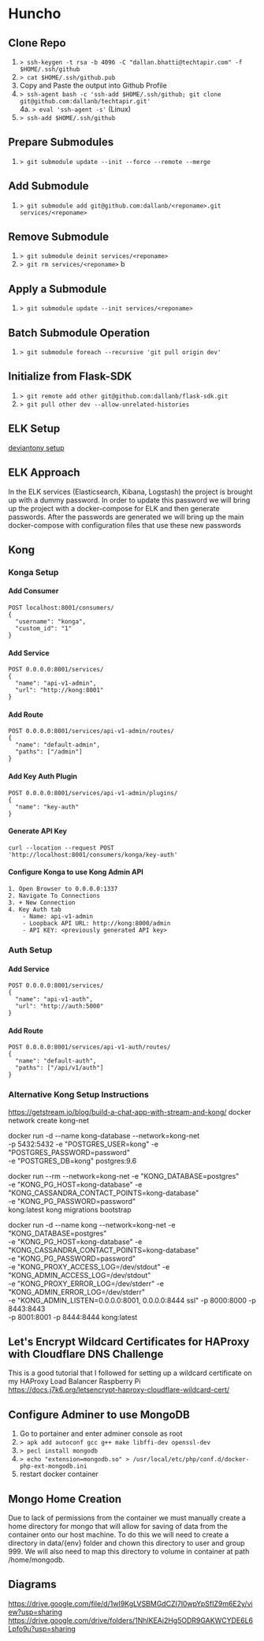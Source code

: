 # Huncho

## Clone Repo

1. `> ssh-keygen -t rsa -b 4096 -C "dallan.bhatti@techtapir.com" -f $HOME/.ssh/github`
2. `> cat $HOME/.ssh/github.pub`
3. Copy and Paste the output into Github Profile
4. `> ssh-agent bash -c 'ssh-add $HOME/.ssh/github; git clone git@github.com:dallanb/techtapir.git'`  
   4a. `> eval 'ssh-agent -s'` (Linux)
5. `> ssh-add $HOME/.ssh/github`

## Prepare Submodules

1. `> git submodule update --init --force --remote --merge`

## Add Submodule

1. `> git submodule add git@github.com:dallanb/<reponame>.git services/<reponame>`

## Remove Submodule

1. `> git submodule deinit services/<reponame>`
2. `> git rm services/<reponame>`
b
## Apply a Submodule

1. `> git submodule update --init services/<reponame>`

## Batch Submodule Operation

1. `> git submodule foreach --recursive 'git pull origin dev'`

## Initialize from Flask-SDK

1. `> git remote add other git@github.com:dallanb/flask-sdk.git`
2. `> git pull other dev --allow-unrelated-histories`

## ELK Setup

[deviantony setup](https://github.com/deviantony/docker-elk#initial-setup)

## ELK Approach

In the ELK services (Elasticsearch, Kibana, Logstash) the project is brought up with a dummy password. In order to update this
password we will bring up the project with a docker-compose for ELK and then generate passwords. After the passwords are generated we will
bring up the main docker-compose with configuration files that use these new passwords

## Kong

### Konga Setup

#### Add Consumer

```
POST localhost:8001/consumers/
{
  "username": "konga",
  "custom_id": "1"
}
```

#### Add Service

```
POST 0.0.0.0:8001/services/
{
  "name": "api-v1-admin",
  "url": "http://kong:8001"
}
```

#### Add Route

```
POST 0.0.0.0:8001/services/api-v1-admin/routes/
{
  "name": "default-admin",
  "paths": ["/admin"]
}
```

#### Add Key Auth Plugin

```
POST 0.0.0.0:8001/services/api-v1-admin/plugins/
{
  "name": "key-auth"
}
```

#### Generate API Key

```
curl --location --request POST 'http://localhost:8001/consumers/konga/key-auth'
```

#### Configure Konga to use Kong Admin API

```
1. Open Browser to 0.0.0.0:1337
2. Navigate To Connections
3. + New Connection
4. Key Auth tab
    - Name: api-v1-admin
    - Loopback API URL: http://kong:8000/admin
    - API KEY: <previously generated API key>
```

### Auth Setup

#### Add Service

```
POST 0.0.0.0:8001/services/
{
  "name": "api-v1-auth",
  "url": "http://auth:5000"
}
```

#### Add Route

```
POST 0.0.0.0:8001/services/api-v1-auth/routes/
{
  "name": "default-auth",
  "paths": ["/api/v1/auth"]
}
```

### Alternative Kong Setup Instructions
https://getstream.io/blog/build-a-chat-app-with-stream-and-kong/
docker network create kong-net

docker run -d --name kong-database --network=kong-net \
  -p 5432:5432 -e "POSTGRES_USER=kong" -e "POSTGRES_PASSWORD=password"\
  -e "POSTGRES_DB=kong" postgres:9.6

docker run --rm --network=kong-net -e "KONG_DATABASE=postgres" \
  -e "KONG_PG_HOST=kong-database" -e "KONG_CASSANDRA_CONTACT_POINTS=kong-database" \
  -e "KONG_PG_PASSWORD=password" \
  kong:latest kong migrations bootstrap

docker run -d --name kong --network=kong-net -e "KONG_DATABASE=postgres" \
  -e "KONG_PG_HOST=kong-database" -e "KONG_CASSANDRA_CONTACT_POINTS=kong-database" \
  -e "KONG_PG_PASSWORD=password" \
  -e "KONG_PROXY_ACCESS_LOG=/dev/stdout" -e "KONG_ADMIN_ACCESS_LOG=/dev/stdout" \
  -e "KONG_PROXY_ERROR_LOG=/dev/stderr" -e "KONG_ADMIN_ERROR_LOG=/dev/stderr" \
  -e "KONG_ADMIN_LISTEN=0.0.0.0:8001, 0.0.0.0:8444 ssl" -p 8000:8000 -p 8443:8443 \
  -p 8001:8001 -p 8444:8444 kong:latest

## Let's Encrypt Wildcard Certificates for HAProxy with Cloudflare DNS Challenge
This is a good tutorial that I followed for setting up a wildcard certificate on my HAProxy Load Balancer Raspberry Pi  
https://docs.j7k6.org/letsencrypt-haproxy-cloudflare-wildcard-cert/

## Configure Adminer to use MongoDB

1. Go to portainer and enter adminer console as root
2. `> apk add autoconf gcc g++ make libffi-dev openssl-dev`
3. `> pecl install mongodb`
4. `> echo "extension=mongodb.so" > /usr/local/etc/php/conf.d/docker-php-ext-mongodb.ini`
5. restart docker container

## Mongo Home Creation

Due to lack of permissions from the container we must manually create a home directory for mongo that will allow
for saving of data from the container onto our host machine. To do this we will need to create a directory in data/{env} folder 
and chown this directory to user and group 999. We will also need to map this directory to volume in container at path /home/mongodb.

## Diagrams
https://drive.google.com/file/d/1wI9KgLVSBMGdCZI7l0wpYpSfIZ9m6E2y/view?usp=sharing
https://drive.google.com/drive/folders/1NhlKEAj2Hg5ODR9GAKWCYDE6L6Lpfo9u?usp=sharing